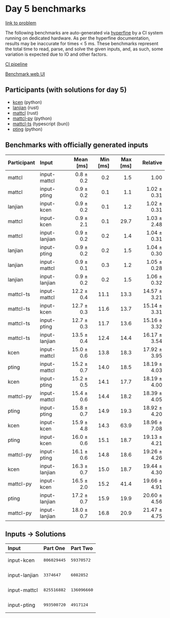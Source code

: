 # Day 5 benchmarks

[link to problem](https://adventofcode.com/2023/day/5)

The following benchmarks are auto-generated via
[hyperfine](https://github.com/sharkdp/hyperfine) by a CI system running on
dedicated hardware. As per the hyperfine documentation, results may be
inaccurate for times < 5 ms. These benchmarks represent the total time to read,
parse, and solve the given inputs, and, as such, some variation is expected due
to IO and other factors.

[CI pipeline](http://ci.papercode.net:8080/teams/main/pipelines/aoc2023)

[Benchmark web UI](https://aoc.ancalagon.black)


## Participants (with solutions for day 5)

- [kcen](https://github.com/kcen/aoc2023) (python)
- [lanjian](https://github.com/lanjian/aoc-2023) (rust)
- [mattcl](https://github.com/mattcl/aoc2023) (rust)
- [mattcl-py](https://github.com/mattcl/aoc2023-py) (python)
- [mattcl-ts](https://github.com/mattcl/aoc2023-js) (typescript (bun))
- [pting](https://github.com/pting/aoc2023) (python)


## Benchmarks with officially generated inputs

| Participant | Input | Mean [ms] | Min [ms] | Max [ms] | Relative |
|:---|:---|---:|---:|---:|---:|
| mattcl | input-mattcl | 0.8 ± 0.2 | 0.2 | 1.5 | 1.00 |
| mattcl | input-pting | 0.9 ± 0.2 | 0.1 | 1.1 | 1.02 ± 0.31 |
| lanjian | input-kcen | 0.9 ± 0.2 | 0.1 | 1.2 | 1.02 ± 0.31 |
| mattcl | input-kcen | 0.9 ± 2.1 | 0.1 | 29.7 | 1.03 ± 2.48 |
| mattcl | input-lanjian | 0.9 ± 0.2 | 0.2 | 1.4 | 1.04 ± 0.31 |
| lanjian | input-pting | 0.9 ± 0.2 | 0.2 | 1.5 | 1.04 ± 0.30 |
| lanjian | input-mattcl | 0.9 ± 0.1 | 0.3 | 1.2 | 1.05 ± 0.28 |
| lanjian | input-lanjian | 0.9 ± 0.2 | 0.2 | 1.5 | 1.06 ± 0.32 |
| mattcl-ts | input-mattcl | 12.2 ± 0.4 | 11.1 | 13.3 | 14.57 ± 3.21 |
| mattcl-ts | input-kcen | 12.7 ± 0.3 | 11.6 | 13.7 | 15.14 ± 3.31 |
| mattcl-ts | input-pting | 12.7 ± 0.3 | 11.7 | 13.6 | 15.16 ± 3.32 |
| mattcl-ts | input-lanjian | 13.5 ± 0.4 | 12.4 | 14.4 | 16.17 ± 3.54 |
| kcen | input-mattcl | 15.0 ± 0.6 | 13.8 | 18.3 | 17.92 ± 3.95 |
| pting | input-mattcl | 15.2 ± 0.7 | 14.0 | 18.5 | 18.19 ± 4.03 |
| kcen | input-pting | 15.2 ± 0.5 | 14.1 | 17.7 | 18.19 ± 4.00 |
| mattcl-py | input-mattcl | 15.4 ± 0.6 | 14.4 | 18.2 | 18.39 ± 4.05 |
| pting | input-pting | 15.8 ± 0.7 | 14.9 | 19.3 | 18.92 ± 4.20 |
| kcen | input-kcen | 15.9 ± 4.8 | 14.3 | 63.9 | 18.96 ± 7.08 |
| pting | input-kcen | 16.0 ± 0.6 | 15.1 | 18.7 | 19.13 ± 4.21 |
| mattcl-py | input-pting | 16.1 ± 0.6 | 14.8 | 18.6 | 19.26 ± 4.26 |
| kcen | input-lanjian | 16.3 ± 0.7 | 15.0 | 18.7 | 19.44 ± 4.30 |
| mattcl-py | input-kcen | 16.5 ± 2.0 | 15.2 | 41.4 | 19.66 ± 4.91 |
| pting | input-lanjian | 17.2 ± 0.7 | 15.9 | 19.9 | 20.60 ± 4.56 |
| mattcl-py | input-lanjian | 18.0 ± 0.7 | 16.8 | 20.9 | 21.47 ± 4.75 |


## Inputs -> Solutions

| Input | Part One | Part Two |
|:---|:---|:---|
|input-kcen|<pre>806029445</pre>|<pre>59370572</pre>|
|input-lanjian|<pre>3374647</pre>|<pre>6082852</pre>|
|input-mattcl|<pre>825516882</pre>|<pre>136096660</pre>|
|input-pting|<pre>993500720</pre>|<pre>4917124</pre>|